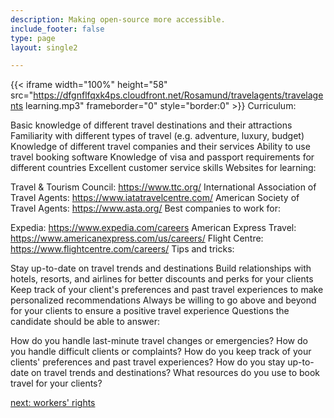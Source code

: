 ```yaml
---
description: Making open-source more accessible.
include_footer: false
type: page
layout: single2

---
```


{{< iframe width="100%" height="58" src="https://dfgnflfqxk4ps.cloudfront.net/Rosamund/travelagents/travelagents learning.mp3" frameborder="0" style="border:0" >}}
Curriculum:

Basic knowledge of different travel destinations and their attractions
Familiarity with different types of travel (e.g. adventure, luxury, budget)
Knowledge of different travel companies and their services
Ability to use travel booking software
Knowledge of visa and passport requirements for different countries
Excellent customer service skills
Websites for learning:

Travel & Tourism Council: https://www.ttc.org/
International Association of Travel Agents: https://www.iatatravelcentre.com/
American Society of Travel Agents: https://www.asta.org/
Best companies to work for:

Expedia: https://www.expedia.com/careers
American Express Travel: https://www.americanexpress.com/us/careers/
Flight Centre: https://www.flightcentre.com/careers/
Tips and tricks:

Stay up-to-date on travel trends and destinations
Build relationships with hotels, resorts, and airlines for better discounts and perks for your clients
Keep track of your client's preferences and past travel experiences to make personalized recommendations
Always be willing to go above and beyond for your clients to ensure a positive travel experience
Questions the candidate should be able to answer:

How do you handle last-minute travel changes or emergencies?
How do you handle difficult clients or complaints?
How do you keep track of your clients' preferences and past travel experiences?
How do you stay up-to-date on travel trends and destinations?
What resources do you use to book travel for your clients?


<a href="https://workdojos.com/travelagents/rights">next: workers' rights</a>
